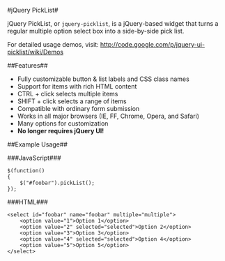 #jQuery PickList#

jQuery PickList, or `jquery-picklist`, is a jQuery-based widget that turns a regular multiple option select box into a side-by-side pick list.

For detailed usage demos, visit: http://code.google.com/p/jquery-ui-picklist/wiki/Demos

##Features##

  * Fully customizable button & list labels and CSS class names
  * Support for items with rich HTML content
  * CTRL + click selects multiple items
  * SHIFT + click selects a range of items
  * Compatible with ordinary form submission
  * Works in all major browsers (IE, FF, Chrome, Opera, and Safari)
  * Many options for customization
  * **No longer requires jQuery UI!**

##Example Usage##

###JavaScript###

	$(function()
	{
		$("#foobar").pickList();
	});

###HTML###

	<select id="foobar" name="foobar" multiple="multiple">
		<option value="1">Option 1</option>
		<option value="2" selected="selected">Option 2</option>
		<option value="3">Option 3</option>
		<option value="4" selected="selected">Option 4</option>
		<option value="5">Option 5</option>
	</select>
